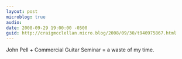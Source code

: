 ```yaml
---
layout: post
microblog: true
audio: 
date: 2008-09-29 19:00:00 -0500
guid: http://craigmcclellan.micro.blog/2008/09/30/t940975867.html
---
```

John Pell + Commercial Guitar Seminar = a waste of my time.

